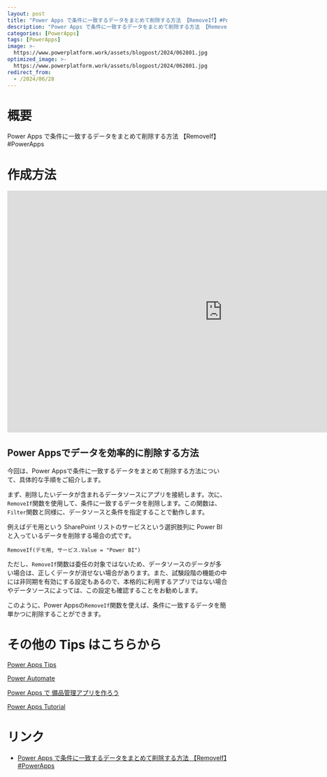 ```yaml
---
layout: post
title: "Power Apps で条件に一致するデータをまとめて削除する方法 【RemoveIf】#PowerApps"
description: "Power Apps で条件に一致するデータをまとめて削除する方法 【RemoveIf】#PowerAppsを動画で分かりやすく解説"
categories: [PowerApps]
tags: [PowerApps]
image: >-
  https://www.powerplatform.work/assets/blogpost/2024/062801.jpg
optimized_image: >-
  https://www.powerplatform.work/assets/blogpost/2024/062801.jpg
redirect_from:
  - /2024/06/28
---
```



#  概要

Power Apps で条件に一致するデータをまとめて削除する方法 【RemoveIf】#PowerApps


# 作成方法

<iframe width="983" height="553" src="https://www.youtube.com/embed/j7uzkM7H9Sk" title="YouTube video player" frameborder="0" allow="accelerometer; autoplay; clipboard-write; encrypted-media; gyroscope; picture-in-picture" allowfullscreen></iframe>


## Power Appsでデータを効率的に削除する方法

今回は、Power Appsで条件に一致するデータをまとめて削除する方法について、具体的な手順をご紹介します。

まず、削除したいデータが含まれるデータソースにアプリを接続します。次に、`RemoveIf`関数を使用して、条件に一致するデータを削除します。この関数は、`Filter`関数と同様に、データソースと条件を指定することで動作します。

例えばデモ用という SharePoint リストのサービスという選択肢列に Power BI と入っているデータを削除する場合の式です。

```
RemoveIf(デモ用, サービス.Value = "Power BI")

```

ただし、`RemoveIf`関数は委任の対象ではないため、データソースのデータが多い場合は、正しくデータが消せない場合があります。また、試験段階の機能の中には非同期を有効にする設定もあるので、本格的に利用するアプリではない場合やデータソースによっては、この設定も確認することをお勧めします。

このように、Power Appsの`RemoveIf`関数を使えば、条件に一致するデータを簡単かつに削除することができます。

# その他の Tips はこちらから

[Power Apps Tips](https://www.youtube.com/watch?v=VrAQf3JQ7yM&list=PLVhFi1fb3DqakSLVMn22DDcySXh9jtzi- )


[Power Automate](https://www.youtube.com/watch?v=-YnJYT0ASEM&list=PLVhFi1fb3Dqbzic6GieqnLFgD3aTj-eHA)


[Power Apps で 備品管理アプリを作ろう](https://www.youtube.com/playlist?list=PLVhFi1fb3DqZM3HKb8Hea6XEL96990Fyn)


[Power Apps Tutorial](https://www.youtube.com/playlist?list=PLVhFi1fb3DqalxpL974VvAJvV4iWoSbe_)


# リンク


- [Power Apps で条件に一致するデータをまとめて削除する方法 【RemoveIf】#PowerApps](https://www.youtube.com/watch?v=j7uzkM7H9Sk)

